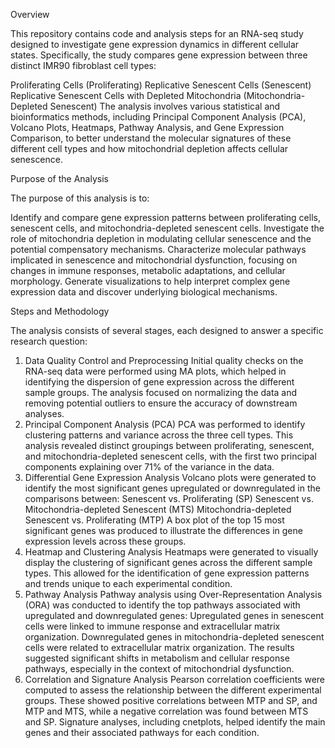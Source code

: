 Overview

This repository contains code and analysis steps for an RNA-seq study designed to investigate gene expression dynamics in different cellular states. Specifically, the study compares gene expression between three distinct IMR90 fibroblast cell types:

Proliferating Cells (Proliferating)
Replicative Senescent Cells (Senescent)
Replicative Senescent Cells with Depleted Mitochondria (Mitochondria-Depleted Senescent)
The analysis involves various statistical and bioinformatics methods, including Principal Component Analysis (PCA), Volcano Plots, Heatmaps, Pathway Analysis, and Gene Expression Comparison, to better understand the molecular signatures of these different cell types and how mitochondrial depletion affects cellular senescence.

Purpose of the Analysis

The purpose of this analysis is to:

Identify and compare gene expression patterns between proliferating cells, senescent cells, and mitochondria-depleted senescent cells.
Investigate the role of mitochondria depletion in modulating cellular senescence and the potential compensatory mechanisms.
Characterize molecular pathways implicated in senescence and mitochondrial dysfunction, focusing on changes in immune responses, metabolic adaptations, and cellular morphology.
Generate visualizations to help interpret complex gene expression data and discover underlying biological mechanisms.

Steps and Methodology

The analysis consists of several stages, each designed to answer a specific research question:

1. Data Quality Control and Preprocessing
Initial quality checks on the RNA-seq data were performed using MA plots, which helped in identifying the dispersion of gene expression across the different sample groups.
The analysis focused on normalizing the data and removing potential outliers to ensure the accuracy of downstream analyses.
2. Principal Component Analysis (PCA)
PCA was performed to identify clustering patterns and variance across the three cell types. This analysis revealed distinct groupings between proliferating, senescent, and mitochondria-depleted senescent cells, with the first two principal components explaining over 71% of the variance in the data.
3. Differential Gene Expression Analysis
Volcano plots were generated to identify the most significant genes upregulated or downregulated in the comparisons between:
Senescent vs. Proliferating (SP)
Senescent vs. Mitochondria-depleted Senescent (MTS)
Mitochondria-depleted Senescent vs. Proliferating (MTP)
A box plot of the top 15 most significant genes was produced to illustrate the differences in gene expression levels across these groups.
4. Heatmap and Clustering Analysis
Heatmaps were generated to visually display the clustering of significant genes across the different sample types. This allowed for the identification of gene expression patterns and trends unique to each experimental condition.
5. Pathway Analysis
Pathway analysis using Over-Representation Analysis (ORA) was conducted to identify the top pathways associated with upregulated and downregulated genes:
Upregulated genes in senescent cells were linked to immune response and extracellular matrix organization.
Downregulated genes in mitochondria-depleted senescent cells were related to extracellular matrix organization.
The results suggested significant shifts in metabolism and cellular response pathways, especially in the context of mitochondrial dysfunction.
6. Correlation and Signature Analysis
Pearson correlation coefficients were computed to assess the relationship between the different experimental groups. These showed positive correlations between MTP and SP, and MTP and MTS, while a negative correlation was found between MTS and SP.
Signature analyses, including cnetplots, helped identify the main genes and their associated pathways for each condition.
